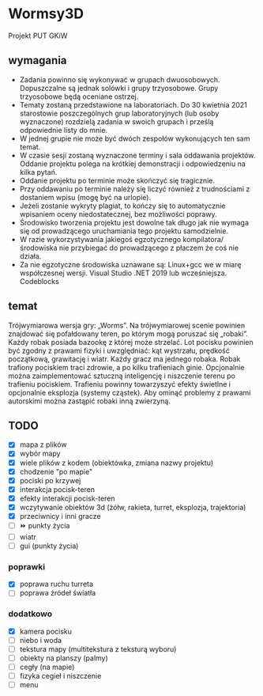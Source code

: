 # Wormsy3D
Projekt PUT GKiW

## wymagania

  -  Zadania powinno się wykonywać w grupach dwuosobowych. Dopuszczalne są jednak solówki i grupy trzyosobowe. Grupy trzyosobowe będą oceniane ostrzej.
  -  Tematy zostaną przedstawione na laboratoriach. Do 30 kwietnia 2021 starostowie poszczególnych grup laboratoryjnych (lub osoby wyznaczone) rozdzielą zadania w swoich grupach i prześlą odpowiednie listy do mnie.
  -  W jednej grupie nie może być dwóch zespołów wykonujących ten sam temat.
  -  W czasie sesji zostaną wyznaczone terminy i sala oddawania projektów. Oddanie projektu polega na krótkiej demonstracji i odpowiedzeniu na kilka pytań.
  -  Oddanie projektu po terminie może skończyć się tragicznie.
  -  Przy oddawaniu po terminie należy się liczyć również z trudnościami z dostaniem wpisu (mogę być na urlopie).
  -  Jeżeli zostanie wykryty plagiat, to kończy się to automatycznie wpisaniem oceny niedostatecznej, bez możliwości poprawy.
  -  Środowisko tworzenia projektu jest dowolne tak długo jak nie wymaga się od prowadzącego uruchamiania tego projektu samodzielnie.
  -  W razie wykorzystywania jakiegoś egzotycznego kompilatora/środowiska nie przybiegać do prowadzącego z płaczem że coś nie działa.
  -  Za nie egzotyczne środowiska uznawane są:
        Linux+gcc we w miarę współczesnej wersji.
        Visual Studio .NET 2019 lub wcześniejsza.
        Codeblocks
        
## temat
  Trójwymiarowa wersja gry: „Worms”. Na trójwymiarowej scenie powinien znajdować się pofałdowany teren, po którym mogą poruszać się „robaki”. Każdy robak posiada bazookę z której może strzelać. Lot pocisku powinien być zgodny z prawami fizyki i uwzględniać: kąt wystrzału, prędkość początkową, grawitację i wiatr. Każdy gracz ma jednego robaka. Robak trafiony pociskiem traci zdrowie, a po kilku trafieniach ginie. Opcjonalnie można zaimplementować sztuczną inteligencję i niszczenie terenu po trafieniu pociskiem. Trafieniu powinny towarzyszyć efekty świetlne i opcjonalnie eksplozja (systemy cząstek). Aby ominąć problemy z prawami autorskimi można zastąpić robaki inną zwierzyną.

## TODO

- [x] mapa z plików
- [x] wybór mapy
- [x] wiele plików z kodem (obiektówka, zmiana nazwy projektu)
- [x] chodzenie "po mapie"
- [x] pociski po krzywej
- [x] interakcja pocisk-teren
- [x] efekty interakcji pocisk-teren
- [x] wczytywanie obiektów 3d (żółw, rakieta, turret, eksplozja, trajektoria)
- [x] przeciwnicy i inni gracze
- [ ] :fast_forward: punkty życia
- [ ] wiatr
- [ ] gui (punkty życia)

### poprawki
- [x] poprawa ruchu turreta
- [ ] poprawa źródeł światła

### dodatkowo
- [x] kamera pocisku
- [ ] niebo i woda
- [ ] tekstura mapy (multitekstura z teksturą wyboru)
- [ ] obiekty na planszy (palmy)
- [ ] cegły (na mapie)
- [ ] fizyka cegieł i niszczenie 
- [ ] menu
